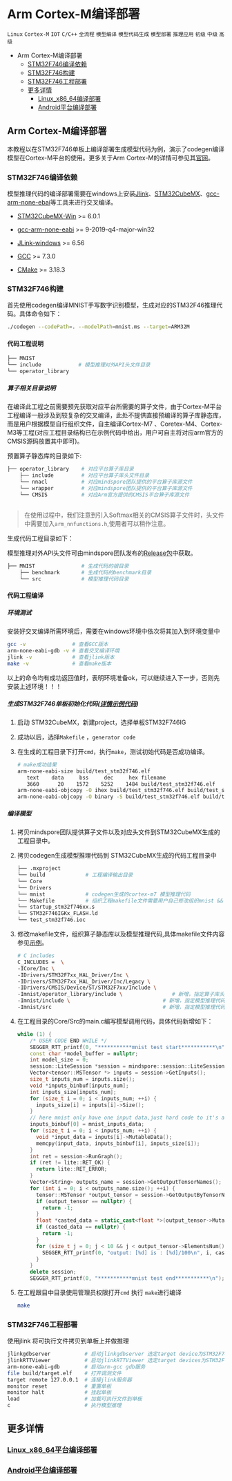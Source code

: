 
# Arm Cortex-M编译部署

 `Linux` `Cortex-M`  `IOT` `C/C++` `全流程` `模型编译` `模型代码生成` `模型部署` `推理应用` `初级` `中级` `高级`

<!-- TOC -->

- Arm Cortex-M编译部署
    - [STM32F746编译依赖](#STM32F746编译依赖)
    - [STM32F746构建](#STM32F746构建)
    - [STM32F746工程部署](#STM32F746工程部署)
    - [更多详情](#更多详情)
        - [Linux_x86_64编译部署](#Linux_x86_64编译部署)
        - [Android平台编译部署](#Android平台编译部署)

<!-- /TOC -->

## Arm Cortex-M编译部署

本教程以在STM32F746单板上编译部署生成模型代码为例，演示了codegen编译模型在Cortex-M平台的使用。更多关于Arm Cortex-M的详情可参见其[官网](https://developer.arm.com/ip-products/processors/cortex-m)。

### STM32F746编译依赖

模型推理代码的编译部署需要在windows上安装[Jlink]((https://www.segger.com/))、[STM32CubeMX](https://www.st.com/content/st_com/en.html)、[gcc-arm-none-ebai](https://developer.arm.com/tools-and-software/open-source-software/developer-tools/gnu-toolchain/gnu-rm)等工具来进行交叉编译。

- [STM32CubeMX-Win](https://www.st.com/content/ccc/resource/technical/software/sw_development_suite/group0/0b/05/f0/25/c7/2b/42/9d/stm32cubemx_v6-1-1/files/stm32cubemx_v6-1-1.zip/jcr:content/translations/en.stm32cubemx_v6-1-1.zip) >= 6.0.1

- [gcc-arm-none-eabi](https://developer.arm.com/tools-and-software/open-source-software/developer-tools/gnu-toolchain/gnu-rm/downloads)  >= 9-2019-q4-major-win32

- [JLink-windows](https://www.segger.com/downloads/jlink/) >= 6.56
- [GCC](https://gcc.gnu.org/releases.html) >= 7.3.0
- [CMake](https://cmake.org/download/) >= 3.18.3

### STM32F746构建

首先使用codegen编译MNIST手写数字识别模型，生成对应的STM32F46推理代码。具体命令如下：

```bash
./codegen --codePath=. --modelPath=mnist.ms --target=ARM32M
```

#### 代码工程说明

```bash
├── MNIST
└── include            # 模型推理对外API头文件目录
└── operator_library

```

##### 算子相关目录说明

在编译此工程之前需要预先获取对应平台所需要的算子文件，由于Cortex-M平台工程编译一般涉及到较复杂的交叉编译，此处不提供直接预编译的算子库静态库，而是用户根据模型自行组织文件，自主编译Cortex-M7 、Coretex-M4、Cortex-M3等工程(对应工程目录结构已在示例代码中给出，用户可自主将对应arm官方的CMSIS源码放置其中即可)。

预置算子静态库的目录如下:

```bash
├── operator_library    # 对应平台算子库目录
    ├── include         # 对应平台算子库头文件目录
    └── nnacl           # 对应mindspore团队提供的平台算子库源文件
    └── wrapper         # 对应mindspore团队提供的平台算子库源文件
    └── CMSIS           # 对应Arm官方提供的CMSIS平台算子库源文件
    
```

  > 在使用过程中，我们注意到引入Softmax相关的CMSIS算子文件时，头文件中需要加入`arm_nnfunctions.h`,使用者可以稍作注意。

生成代码工程目录如下：

模型推理对外API头文件可由mindspore团队发布的[Release包](https://www.mindspore.cn/tutorial/lite/zh-CN/master/use/downloads.html)中获取。

```bash
├── MNIST               # 生成代码的根目录
    ├── benchmark       # 生成代码的benchmark目录
    └── src             # 模型推理代码目录
```

#### 代码工程编译

##### 环境测试

安装好交叉编译所需环境后，需要在windows环境中依次将其加入到环境变量中

```bash
gcc -v               # 查看GCC版本
arm-none-eabi-gdb -v # 查看交叉编译环境
jlink -v             # 查看jlink版本
make -v              # 查看make版本
```

以上的命令均有成功返回值时，表明环境准备ok，可以继续进入下一步，否则先安装上述环境！！！

##### 生成STM32F746单板初始化代码([详情示例代码](https://gitee.com/mindspore/mindspore/tree/master/mindspore/lite/micro/example/mnist_stm32f746))

1. 启动 STM32CubeMX，新建project，选择单板STM32F746IG

2. 成功以后，选择`Makefile` ，`generator code`

3. 在生成的工程目录下打开`cmd`，执行`make`，测试初始代码是否成功编译。

   ```bash
   # make成功结果
   arm-none-eabi-size build/test_stm32f746.elf
      text    data     bss     dec     hex filename
      3660      20    1572    5252    1484 build/test_stm32f746.elf
   arm-none-eabi-objcopy -O ihex build/test_stm32f746.elf build/test_stm32f746.hex
   arm-none-eabi-objcopy -O binary -S build/test_stm32f746.elf build/test_stm32f746.bin
   ```

##### 编译模型

1. 拷贝mindspore团队提供算子文件以及对应头文件到STM32CubeMX生成的工程目录中。

2. 拷贝codegen生成模型推理代码到 STM32CubeMX生成的代码工程目录中

   ```bash
   ├── .mxproject
   └── build             # 工程编译输出目录
   └── Core
   └── Drivers
   └── mnist             # codegen生成的cortex-m7 模型推理代码
   └── Makefile          # 组织工程makefile文件需要用户自己修改组织mnist && operator_library到工程目录中
   └── startup_stm32f746xx.s
   └── STM32F746IGKx_FLASH.ld
   └── test_stm32f746.ioc
   ```

3. 修改makefile文件，组织算子静态库以及模型推理代码,具体makefile文件内容参见[示例](https://gitee.com/mindspore/mindspore/tree/master/mindspore/lite/micro/example/mnist_stm32f746)。

   ```bash
   # C includes
   C_INCLUDES =  \
   -ICore/Inc \
   -IDrivers/STM32F7xx_HAL_Driver/Inc \
   -IDrivers/STM32F7xx_HAL_Driver/Inc/Legacy \
   -IDrivers/CMSIS/Device/ST/STM32F7xx/Include \
   -Imnist/operator_library/include \                # 新增，指定算子库头文件目录
   -Imnist/include \                              # 新增，指定模型推理代码头文件
   -Imnist/src                                    # 新增，指定模型推理代码头文件
   ```

4. 在工程目录的Core/Src的main.c编写模型调用代码，具体代码新增如下：

   ```cpp
   while (1) {
       /* USER CODE END WHILE */
       SEGGER_RTT_printf(0, "***********mnist test start***********\n");
       const char *model_buffer = nullptr;
       int model_size = 0;
       session::LiteSession *session = mindspore::session::LiteSession::CreateSession(model_buffer, model_size, nullptr);
       Vector<tensor::MSTensor *> inputs = session->GetInputs();
       size_t inputs_num = inputs.size();
       void *inputs_binbuf[inputs_num];
       int inputs_size[inputs_num];
       for (size_t i = 0; i < inputs_num; ++i) {
         inputs_size[i] = inputs[i]->Size();
       }
       // here mnist only have one input data,just hard code to it's array;
       inputs_binbuf[0] = mnist_inputs_data;
       for (size_t i = 0; i < inputs_num; ++i) {
         void *input_data = inputs[i]->MutableData();
         memcpy(input_data, inputs_binbuf[i], inputs_size[i]);
       }
       int ret = session->RunGraph();
       if (ret != lite::RET_OK) {
         return lite::RET_ERROR;
       }
       Vector<String> outputs_name = session->GetOutputTensorNames();
       for (int i = 0; i < outputs_name.size(); ++i) {
         tensor::MSTensor *output_tensor = session->GetOutputByTensorName(outputs_name[i]);
         if (output_tensor == nullptr) {
           return -1;
         }
         float *casted_data = static_cast<float *>(output_tensor->MutableData());
         if (casted_data == nullptr) {
           return -1;
         }
         for (size_t j = 0; j < 10 && j < output_tensor->ElementsNum(); j++) {
           SEGGER_RTT_printf(0, "output: [%d] is : [%d]/100\n", i, casted_data[i] * 100);
         }
       }
       delete session;
       SEGGER_RTT_printf(0, "***********mnist test end***********\n");
   ```

5. 在工程跟目中目录使用管理员权限打开`cmd` 执行 `make`进行编译

   ```bash
   make
   ```

### STM32F746工程部署

使用jlink 将可执行文件拷贝到单板上并做推理

```bash
jlinkgdbserver           # 启动jlinkgdbserver 选定target device为STM32F746IG
jlinkRTTViewer           # 启动jlinkRTTViewer 选定target devices为STM32F746IG
arm-none-eabi-gdb        # 启动arm-gcc gdb服务
file build/target.elf    # 打开调测文件
target remote 127.0.0.1  # 连接jlink服务器
monitor reset            # 重置单板
monitor halt             # 挂起单板
load                     # 加载可执行文件到单板
c                        # 执行模型推理
```

## 更多详情

### [Linux_x86_64平台编译部署](https://www.mindspore.cn/tutorial/lite/zh-CN/r1.2/quick_start/quick_start_codegen.html)

### [Android平台编译部署](https://gitee.com/mindspore/mindspore/tree/master/mindspore/lite/micro/example/mobilenetv2)
